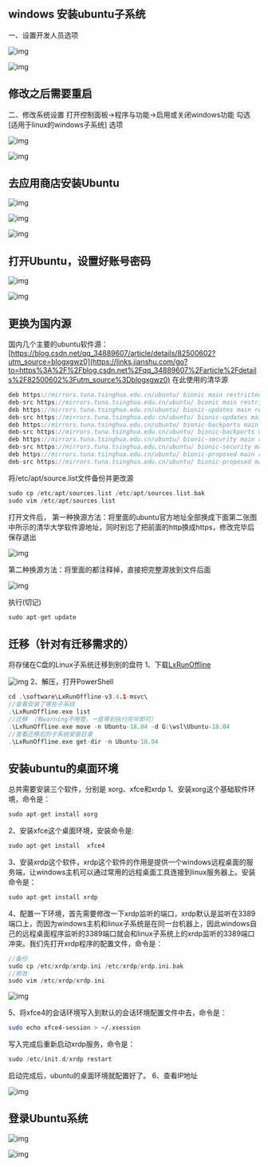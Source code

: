 ## windows 安装ubuntu子系统

一、设置开发人员选项

![img](https:////upload-images.jianshu.io/upload_images/10973801-0761ea5e814f830a.png?imageMogr2/auto-orient/strip|imageView2/2/w/1191/format/webp)

![img](https:////upload-images.jianshu.io/upload_images/10973801-8b6c48a22e7d99d3.png?imageMogr2/auto-orient/strip|imageView2/2/w/1200/format/webp)

## 修改之后需要重启

二、修改系统设置
 打开控制面板->程序与功能->启用或关闭windows功能
 勾选    [适用于linux的windows子系统]    选项



![img](https:////upload-images.jianshu.io/upload_images/10973801-7228247d27e02bf8.png?imageMogr2/auto-orient/strip|imageView2/2/w/703/format/webp)





![img](https:////upload-images.jianshu.io/upload_images/10973801-2bfaf3d309c3d182.png?imageMogr2/auto-orient/strip|imageView2/2/w/962/format/webp)

## 去应用商店安装Ubuntu

![img](https:////upload-images.jianshu.io/upload_images/10973801-9573ef8b7a53022e.png?imageMogr2/auto-orient/strip|imageView2/2/w/800/format/webp)

![img](https:////upload-images.jianshu.io/upload_images/10973801-51fda6ac8a4d1393.png?imageMogr2/auto-orient/strip|imageView2/2/w/793/format/webp)

![img](https:////upload-images.jianshu.io/upload_images/10973801-a71e6be035e7d24f.png?imageMogr2/auto-orient/strip|imageView2/2/w/793/format/webp)

## 打开Ubuntu，设置好账号密码



![img](https:////upload-images.jianshu.io/upload_images/10973801-082bf8b4f0fdbaee.png?imageMogr2/auto-orient/strip|imageView2/2/w/321/format/webp)





![img](https:////upload-images.jianshu.io/upload_images/10973801-f1c2e920442fbdab.png?imageMogr2/auto-orient/strip|imageView2/2/w/703/format/webp)



## 更换为国内源

 国内几个主要的ubuntu软件源：[https://blog.csdn.net/qq_34889607/article/details/82500602?utm_source=blogxgwz0](https://links.jianshu.com/go?to=https%3A%2F%2Fblog.csdn.net%2Fqq_34889607%2Farticle%2Fdetails%2F82500602%3Futm_source%3Dblogxgwz0)
 在此使用的清华源



```cpp
deb https://mirrors.tuna.tsinghua.edu.cn/ubuntu/ bionic main restricted universe multiverse
deb-src https://mirrors.tuna.tsinghua.edu.cn/ubuntu/ bionic main restricted universe multiverse
deb https://mirrors.tuna.tsinghua.edu.cn/ubuntu/ bionic-updates main restricted universe multiverse
deb-src https://mirrors.tuna.tsinghua.edu.cn/ubuntu/ bionic-updates main restricted universe multiverse
deb https://mirrors.tuna.tsinghua.edu.cn/ubuntu/ bionic-backports main restricted universe multiverse
deb-src https://mirrors.tuna.tsinghua.edu.cn/ubuntu/ bionic-backports main restricted universe multiverse
deb https://mirrors.tuna.tsinghua.edu.cn/ubuntu/ bionic-security main restricted universe multiverse
deb-src https://mirrors.tuna.tsinghua.edu.cn/ubuntu/ bionic-security main restricted universe multiverse
deb https://mirrors.tuna.tsinghua.edu.cn/ubuntu/ bionic-proposed main restricted universe multiverse
deb-src https://mirrors.tuna.tsinghua.edu.cn/ubuntu/ bionic-proposed main restricted universe multiverse
```

将/etc/apt/source.list文件备份并更改源



```cpp
sudo cp /etc/apt/sources.list /etc/apt/sources.list.bak
sudo vim /etc/apt/sources.list
```

打开文件后，
 第一种换源方法：将里面的ubuntu官方地址全部换成下面第二张图中所示的清华大学软件源地址，同时别忘了把前面的http换成https，修改完毕后保存退出



![img](https:////upload-images.jianshu.io/upload_images/10973801-aa27bd17d25a1443.png?imageMogr2/auto-orient/strip|imageView2/2/w/942/format/webp)





第二种换源方法：将里面的都注释掉，直接把完整源放到文件后面



![img](https:////upload-images.jianshu.io/upload_images/10973801-d66d00d687a848c8.png?imageMogr2/auto-orient/strip|imageView2/2/w/874/format/webp)

执行(切记)

```csharp
sudo apt-get update
```

## 迁移（针对有迁移需求的）

 将存储在C盘的Linux子系统迁移到别的盘符
 1、下载[LxRunOffline](https://links.jianshu.com/go?to=https%3A%2F%2Fgithub.com%2FDDoSolitary%2FLxRunOffline%2Freleases)

![img](https:////upload-images.jianshu.io/upload_images/10973801-8e8c66e89a5c429c.png?imageMogr2/auto-orient/strip|imageView2/2/w/1136/format/webp)
 2、解压，打开PowerShell

```cpp
cd .\software\LxRunOffline-v3.4.1-msvc\
//查看安装了哪些子系统
.\LxRunOffline.exe list  
//迁移 （有warning不用管，一直等到执行完毕即可）
.\LxRunOffline.exe move -n Ubuntu-18.04 -d G:\wsl\Ubuntu-18.04
//查看迁移后的子系统安装目录
.\LxRunOffline.exe get-dir -n Ubuntu-18.04
```

## 安装ubuntu的桌面环境

 总共需要安装三个软件，分别是 xorg、xfce和xrdp
 1、安装xorg这个基础软件环境，命令是：

```csharp
sudo apt-get install xorg
```

2、安装xfce这个桌面环境，安装命令是:



```csharp
sudo apt-get install  xfce4
```

3、安装xrdp这个软件，xrdp这个软件的作用是提供一个windows远程桌面的服务端，让windows主机可以通过常用的远程桌面工具连接到linux服务器上。安装命令是：

```csharp
sudo apt-get install xrdp
```

4、配置一下环境，首先需要修改一下xrdp监听的端口，xrdp默认是监听在3389端口上，而因为windows主机和linux子系统是在同一台机器上，因此windows自己的远程桌面程序监听的3389端口就会和linux子系统上的xrdp监听的3389端口冲突。我们先打开xrdp程序的配置文件，命令是：

```cpp
//备份
sudo cp /etc/xrdp/xrdp.ini /etc/xrdp/xrdp.ini.bak
//修改
sudo vim /etc/xrdp/xrdp.ini
```

![img](https:////upload-images.jianshu.io/upload_images/10973801-bf8ca2fc2cec3146.png?imageMogr2/auto-orient/strip|imageView2/2/w/625/format/webp)

5、将xfce4的会话环境写入到默认的会话环境配置文件中去，命令是：

```bash
sudo echo xfce4-session > ~/.xsession
```

写入完成后重新启动xrdp服务，命令是：

```kotlin
sudo /etc/init.d/xrdp restart 
```

启动完成后，ubuntu的桌面环境就配置好了。
 6、查看IP地址

![img](https:////upload-images.jianshu.io/upload_images/10973801-869ce1be770cf677.png?imageMogr2/auto-orient/strip|imageView2/2/w/750/format/webp)



## 登录Ubuntu系统



![img](https:////upload-images.jianshu.io/upload_images/10973801-03e9ae4593be8e7d.png?imageMogr2/auto-orient/strip|imageView2/2/w/287/format/webp)

![img](https:////upload-images.jianshu.io/upload_images/10973801-62ed619c7558afb7.png?imageMogr2/auto-orient/strip|imageView2/2/w/482/format/webp)